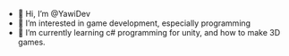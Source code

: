 - 👋 Hi, I’m @YawiDev
- 👀 I’m interested in game development, especially programming
- 🌱 I’m currently learning c# programming for unity, and how to make 3D games.

<!---
YawiDev/YawiDev is a ✨ special ✨ repository because its `README.md` (this file) appears on your GitHub profile.
You can click the Preview link to take a look at your changes.
--->
